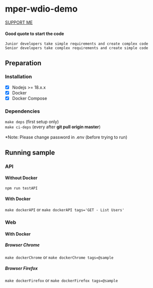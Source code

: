 # mper-wdio-demo

[SUPPORT ME](http://lynk.id/koeality.njineeer/s/8y2l94g1378z)

#### Good quote to start the code
```
Junior developers take simple requirements and create complex code
Senior developers take complex requirements and create simple code
```

## Preparation
### Installation
- [x] Nodejs >= 18.x.x
- [x] Docker
- [x] Docker Compose

### Dependencies
`make deps` (first setup only)</br>
`make ci-deps` (every after **git pull origin master**)<br/><br/>
*Note: Please change password in .env (before trying to run)

## Running sample
### API
#### Without Docker
`npm run testAPI`

#### With Docker
`make dockerAPI` or `make dockerAPI tags='GET - List Users'`

### Web
#### With Docker
##### Browser Chrome
`make dockerChrome` or `make dockerChrome tags=@sample`

##### Browser Firefox
`make dockerFirefox` or `make dockerFirefox tags=@sample`
